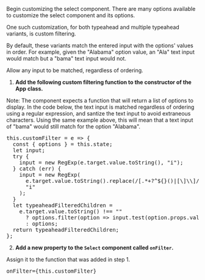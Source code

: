 Begin customizing the select component. There are many options available to customize the select component and its options.

One such customization, for both typeahead and multiple typeahead variants, is custom filtering.

By default, these variants match the entered input with the options' values in order. For example, given the "Alabama" option value, an "Ala" text input would match but a "bama" text input would not.

Allow any input to be matched, regardless of ordering.

1) **Add the following custom filtering function to the constructor of the App class.**

Note: The component expects a function that will return a list of options to display. In the code below, the text input is matched regardless of ordering using a regular expression, and santize the text input to avoid extraneous characters. Using the same example above, this will mean that a text input of "bama" would still match for the option "Alabama".

<pre class="file" data-target="clipboard">
this.customFilter = e => {
  const { options } = this.state;
  let input;
  try {
    input = new RegExp(e.target.value.toString(), "i");
  } catch (err) {
    input = new RegExp(
      e.target.value.toString().replace(/[.*+?^${}()|[\]\\]/g, "\\$&"),
      "i"
    );
  }
  let typeaheadFilteredChildren =
    e.target.value.toString() !== ""
      ? options.filter(option => input.test(option.props.value.toString()))
      : options;
  return typeaheadFilteredChildren;
};
</pre>

2) **Add a new property to the `Select` component called `onFilter`.**

Assign it to the function that was added in step 1.

<pre class="file" data-target="clipboard">
onFilter={this.customFilter}
</pre>
